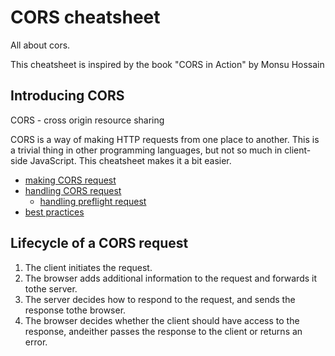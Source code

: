 # CORS cheatsheet

All about cors.

This cheatsheet is inspired by the book "CORS in Action" by Monsu Hossain

## Introducing CORS

CORS - cross origin resource sharing

CORS is a way of making HTTP requests from one place to another. This is a trivial thing in other programming languages, but not so much in client-side JavaScript. This cheatsheet makes it a bit easier.

- [making CORS request](/p1-making-cors-request)
- [handling CORS request](https://link)
  - [handling preflight request]()
- [best practices](https://link)

## Lifecycle of a CORS request

1. The client initiates the request.
2. The  browser  adds  additional  information  to  the  request  and  forwards  it  tothe server.
3. The  server  decides  how  to  respond  to  the  request,  and  sends  the  response  tothe browser.
4. The browser decides whether the client should have access to the response, andeither passes the response to the client or returns an error.
